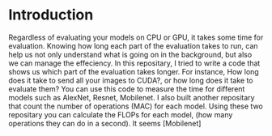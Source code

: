 # Introduction
Regardless of evaluating your models on CPU or GPU, it takes some time for evaluation. Knowing how long each part of the evaluation takes to run, can help us not only understand what is going on in the background, but also we can manage the effeciency.
In this repositary, I tried to write a code that shows us which part of the evaluation takes longer. For instance, How long does it take to send all your images to CUDA?, or how long does it take to evaluate them?
You can use this code to measure the time for different models such as AlexNet, Resnet, Mobilenet.
I also built another repositary that count the number of operations (MAC) for each model. Using these two repositary you can calculate the FLOPs for each model, (how many operations they can do in a second).
It seems [Mobilenet]
